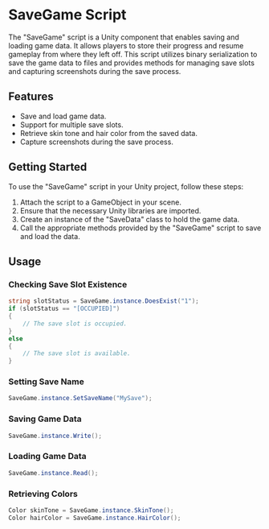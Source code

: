 # SaveGame Script

The "SaveGame" script is a Unity component that enables saving and loading game data. It allows players to store their progress and resume gameplay from where they left off. This script utilizes binary serialization to save the game data to files and provides methods for managing save slots and capturing screenshots during the save process.

## Features

- Save and load game data.
- Support for multiple save slots.
- Retrieve skin tone and hair color from the saved data.
- Capture screenshots during the save process.

## Getting Started

To use the "SaveGame" script in your Unity project, follow these steps:

1. Attach the script to a GameObject in your scene.
2. Ensure that the necessary Unity libraries are imported.
3. Create an instance of the "SaveData" class to hold the game data.
4. Call the appropriate methods provided by the "SaveGame" script to save and load the data.

## Usage

### Checking Save Slot Existence

```csharp
string slotStatus = SaveGame.instance.DoesExist("1");
if (slotStatus == "[OCCUPIED]")
{
    // The save slot is occupied.
}
else
{
    // The save slot is available.
}
```

### Setting Save Name

```csharp
SaveGame.instance.SetSaveName("MySave");
```
### Saving Game Data

```csharp
SaveGame.instance.Write();
```

### Loading Game Data

```csharp
SaveGame.instance.Read();
```

### Retrieving Colors

```csharp
Color skinTone = SaveGame.instance.SkinTone();
Color hairColor = SaveGame.instance.HairColor();
```
